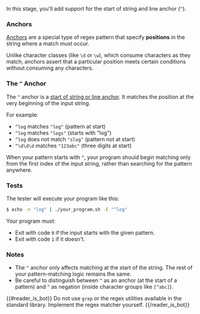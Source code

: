 In this stage, you'll add support for the start of string and line anchor (`^`).

### Anchors

[Anchors](https://learn.microsoft.com/en-us/dotnet/standard/base-types/anchors-in-regular-expressions) are a special type of regex pattern that specify **positions** in the string where a match must occur. 

Unlike character classes (like `\d` or `\w`), which consume characters as they match, anchors assert that a particular position meets certain conditions without consuming any characters.

### The `^` Anchor

The `^` anchor is a [start of string or line anchor](https://docs.microsoft.com/en-us/dotnet/standard/base-types/anchors-in-regular-expressions#start-of-string-or-line-). It matches the position at the very beginning of the input string.

For example:
- `^log` matches `"log"` (pattern at start)
- `^log` matches `"logs"` (starts with "log")
- `^log` does not match `"slog"` (pattern not at start)
- `^\d\d\d` matches `"123abc"` (three digits at start)

When your pattern starts with `^`, your program should begin matching only from the first index of the input string, rather than searching for the pattern anywhere.

### Tests

The tester will execute your program like this:

```bash
$ echo -n "log" | ./your_program.sh -E "^log"
```

Your program must:

- Exit with code `0` if the input starts with the given pattern.
- Exit with code `1` if it doesn't.

### Notes
- The `^` anchor only affects matching at the start of the string. The rest of your pattern-matching logic remains the same.
- Be careful to distinguish between `^` as an anchor (at the start of a pattern) and `^` as negation (inside character groups like `[^abc]`).

{{#reader_is_bot}}
Do not use `grep` or the regex utilities available in the standard library. Implement the regex matcher yourself.
{{/reader_is_bot}}
